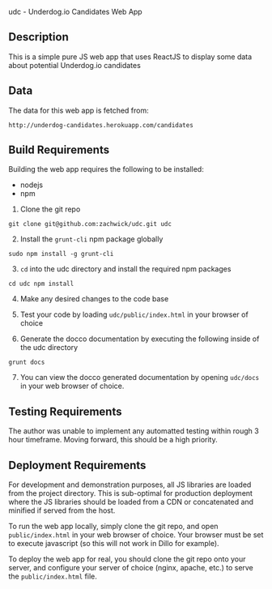 udc - Underdog.io Candidates Web App

## Description

This is a simple pure JS web app that uses ReactJS to display some
data about potential Underdog.io candidates

## Data

The data for this web app is fetched from:

    http://underdog-candidates.herokuapp.com/candidates


## Build Requirements

Building the web app requires the following to be installed:

- nodejs
- npm

1. Clone the git repo

`git clone git@github.com:zachwick/udc.git udc`

2. Install the `grunt-cli` npm package globally

`sudo npm install -g grunt-cli`
	
3. `cd` into the udc directory and install the required npm packages
   
`cd udc
npm install`

4. Make any desired changes to the code base

5. Test your code by loading `udc/public/index.html` in your browser of choice

6. Generate the docco documentation by executing the following inside
of the udc directory

`grunt docs`

7. You can view the docco generated documentation by opening
   `udc/docs` in your web browser of choice.


## Testing Requirements

The author was unable to implement any automatted testing within rough
3 hour timeframe. Moving forward, this should be a high priority.

## Deployment Requirements

For development and demonstration purposes, all JS libraries are
loaded from the project directory. This is sub-optimal for production
deployment where the JS libraries should be loaded from a CDN or
concatenated and minified if served from the host.

To run the web app locally, simply clone the git repo, and open
`public/index.html` in your web browser of choice. Your browser must be set
to execute javascript (so this will not work in Dillo for example).

To deploy the web app for real, you should clone the git repo onto
your server, and configure your server of choice (nginx, apache, etc.)
to serve the `public/index.html` file.
